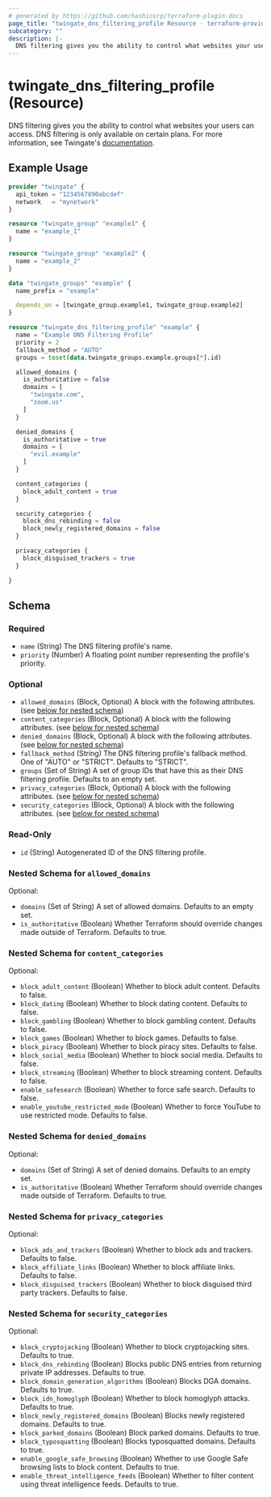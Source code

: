 ```yaml
---
# generated by https://github.com/hashicorp/terraform-plugin-docs
page_title: "twingate_dns_filtering_profile Resource - terraform-provider-twingate"
subcategory: ""
description: |-
  DNS filtering gives you the ability to control what websites your users can access. DNS filtering is only available on certain plans. For more information, see Twingate's documentation https://www.twingate.com/docs/dns-filtering.
---
```


# twingate_dns_filtering_profile (Resource)

DNS filtering gives you the ability to control what websites your users can access. DNS filtering is only available on certain plans. For more information, see Twingate's [documentation](https://www.twingate.com/docs/dns-filtering).

## Example Usage

```terraform
provider "twingate" {
  api_token = "1234567890abcdef"
  network   = "mynetwork"
}

resource "twingate_group" "example1" {
  name = "example_1"
}

resource "twingate_group" "example2" {
  name = "example_2"
}

data "twingate_groups" "example" {
  name_prefix = "example"

  depends_on = [twingate_group.example1, twingate_group.example2]
}

resource "twingate_dns_filtering_profile" "example" {
  name = "Example DNS Filtering Profile"
  priority = 2
  fallback_method = "AUTO"
  groups = toset(data.twingate_groups.example.groups[*].id)

  allowed_domains {
    is_authoritative = false
    domains = [
      "twingate.com",
      "zoom.us"
    ]
  }

  denied_domains {
    is_authoritative = true
    domains = [
      "evil.example"
    ]
  }

  content_categories {
    block_adult_content = true
  }

  security_categories {
    block_dns_rebinding = false
    block_newly_registered_domains = false
  }

  privacy_categories {
    block_disguised_trackers = true
  }

}
```

<!-- schema generated by tfplugindocs -->
## Schema

### Required

- `name` (String) The DNS filtering profile's name.
- `priority` (Number) A floating point number representing the profile's priority.

### Optional

- `allowed_domains` (Block, Optional) A block with the following attributes. (see [below for nested schema](#nestedblock--allowed_domains))
- `content_categories` (Block, Optional) A block with the following attributes. (see [below for nested schema](#nestedblock--content_categories))
- `denied_domains` (Block, Optional) A block with the following attributes. (see [below for nested schema](#nestedblock--denied_domains))
- `fallback_method` (String) The DNS filtering profile's fallback method. One of "AUTO" or "STRICT". Defaults to "STRICT".
- `groups` (Set of String) A set of group IDs that have this as their DNS filtering profile. Defaults to an empty set.
- `privacy_categories` (Block, Optional) A block with the following attributes. (see [below for nested schema](#nestedblock--privacy_categories))
- `security_categories` (Block, Optional) A block with the following attributes. (see [below for nested schema](#nestedblock--security_categories))

### Read-Only

- `id` (String) Autogenerated ID of the DNS filtering profile.

<a id="nestedblock--allowed_domains"></a>
### Nested Schema for `allowed_domains`

Optional:

- `domains` (Set of String) A set of allowed domains. Defaults to an empty set.
- `is_authoritative` (Boolean) Whether Terraform should override changes made outside of Terraform. Defaults to true.


<a id="nestedblock--content_categories"></a>
### Nested Schema for `content_categories`

Optional:

- `block_adult_content` (Boolean) Whether to block adult content. Defaults to false.
- `block_dating` (Boolean) Whether to block dating content. Defaults to false.
- `block_gambling` (Boolean) Whether to block gambling content. Defaults to false.
- `block_games` (Boolean) Whether to block games. Defaults to false.
- `block_piracy` (Boolean) Whether to block piracy sites. Defaults to false.
- `block_social_media` (Boolean) Whether to block social media. Defaults to false.
- `block_streaming` (Boolean) Whether to block streaming content. Defaults to false.
- `enable_safesearch` (Boolean) Whether to force safe search. Defaults to false.
- `enable_youtube_restricted_mode` (Boolean) Whether to force YouTube to use restricted mode. Defaults to false.


<a id="nestedblock--denied_domains"></a>
### Nested Schema for `denied_domains`

Optional:

- `domains` (Set of String) A set of denied domains. Defaults to an empty set.
- `is_authoritative` (Boolean) Whether Terraform should override changes made outside of Terraform. Defaults to true.


<a id="nestedblock--privacy_categories"></a>
### Nested Schema for `privacy_categories`

Optional:

- `block_ads_and_trackers` (Boolean) Whether to block ads and trackers. Defaults to false.
- `block_affiliate_links` (Boolean) Whether to block affiliate links. Defaults to false.
- `block_disguised_trackers` (Boolean) Whether to block disguised third party trackers. Defaults to false.


<a id="nestedblock--security_categories"></a>
### Nested Schema for `security_categories`

Optional:

- `block_cryptojacking` (Boolean) Whether to block cryptojacking sites. Defaults to true.
- `block_dns_rebinding` (Boolean) Blocks public DNS entries from returning private IP addresses. Defaults to true.
- `block_domain_generation_algorithms` (Boolean) Blocks DGA domains. Defaults to true.
- `block_idn_homoglyph` (Boolean) Whether to block homoglyph attacks. Defaults to true.
- `block_newly_registered_domains` (Boolean) Blocks newly registered domains. Defaults to true.
- `block_parked_domains` (Boolean) Block parked domains. Defaults to true.
- `block_typosquatting` (Boolean) Blocks typosquatted domains. Defaults to true.
- `enable_google_safe_browsing` (Boolean) Whether to use Google Safe browsing lists to block content. Defaults to true.
- `enable_threat_intelligence_feeds` (Boolean) Whether to filter content using threat intelligence feeds. Defaults to true.
